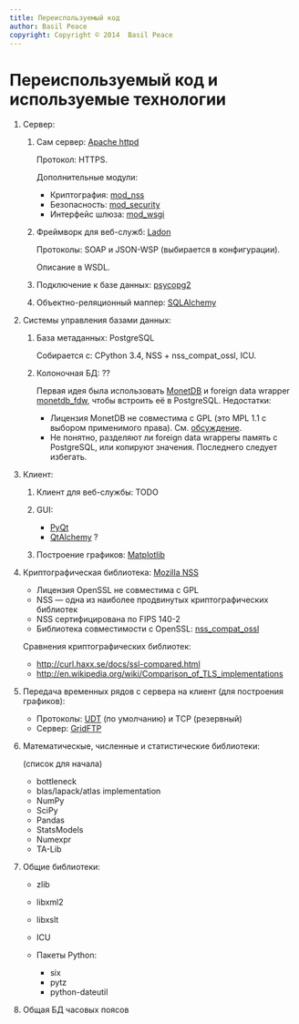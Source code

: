 ```yaml
---
title: Переиспользуемый код
author: Basil Peace
copyright: Copyright © 2014  Basil Peace
---
```


Переиспользуемый код и используемые технологии
==============================================

1.	Сервер:

	1.	Сам сервер: [Apache httpd](http://httpd.apache.org/)

		Протокол: HTTPS.

		Дополнительные модули:

		*	Криптография:
[mod_nss](https://git.fedorahosted.org/cgit/mod_nss.git/tree/)
		*	Безопасность: [mod_security](http://www.modsecurity.org/)
		*	Интерфейс шлюза:
[mod_wsgi](http://code.google.com/p/modwsgi/)

	2.	Фреймворк для веб-служб: [Ladon](http://ladonize.org/)

		Протоколы: SOAP и JSON-WSP (выбирается в конфигурации).

		Описание в WSDL.

	3.	Подключение к базе данных:
[psycopg2](https://github.com/psycopg/psycopg2)

	4.	Объектно-реляционный маппер:
[SQLAlchemy](http://www.sqlalchemy.org/)

2.	Системы управления базами данных:

	1.	База метаданных: PostgreSQL

		Собирается с: CPython 3.4, NSS + nss_compat_ossl, ICU.

	2.	Колоночная БД: ??

		Первая идея была использовать
[MonetDB](https://www.monetdb.org/) и foreign data wrapper
[monetdb_fdw](https://github.com/snaga/monetdb_fdw), чтобы встроить её в
PostgreSQL. Недостатки:

		*	Лицензия MonetDB не совместима с GPL (это MPL 1.1 с выбором
применимого права). См.
[обсуждение](https://www.monetdb.org/pipermail/users-list/2014-January/007098.html).
		*	Не понятно, разделяют ли foreign data wrapperы память с
PostgreSQL, или копируют значения. Последнего следует избегать.

3.	Клиент:

	1.	Клиент для веб-службы: TODO

	2.	GUI:

		*	[PyQt](http://www.riverbankcomputing.co.uk/software/pyqt/)
		*	[QtAlchemy](http://qtalchemy.org/) ?

	3.	Построение графиков: [Matplotlib](http://matplotlib.org/)

4.	Криптографическая библиотека:
[Mozilla NSS](https://developer.mozilla.org/en-US/docs/Mozilla/Projects/NSS)

	*	Лицензия OpenSSL не совместима с GPL
	*	NSS — одна из наиболее продвинутых криптографических библиотек
	*	NSS сертифицирована по FIPS 140-2
	*	Библиотека совместимости с OpenSSL:
[nss_compat_ossl](http://fedoraproject.org/wiki/Nss_compat_ossl)

	Сравнения криптографических библиотек:

	*	<http://curl.haxx.se/docs/ssl-compared.html>
	*	<http://en.wikipedia.org/wiki/Comparison_of_TLS_implementations>

5.	Передача временных рядов с сервера на клиент (для построения
графиков):

	*	Протоколы: [UDT](http://udt.sourceforge.net/) (по умолчанию) и
TCP (резервный)
	*	Сервер:
[GridFTP](http://toolkit.globus.org/toolkit/docs/latest-stable/gridftp/)

6.	Математическые, численные и статистические библиотеки:

	(список для начала)

	*	bottleneck
	*	blas/lapack/atlas implementation
	*	NumPy
	*	SciPy
	*	Pandas
	*	StatsModels
	*	Numexpr
	*	TA-Lib

7.	Общие библиотеки:

	*	zlib

	*	libxml2

	*	libxslt

	*	ICU

	*	Пакеты Python:

		*	six
		*	pytz
		*	python-dateutil

8.	Общая БД часовых поясов
